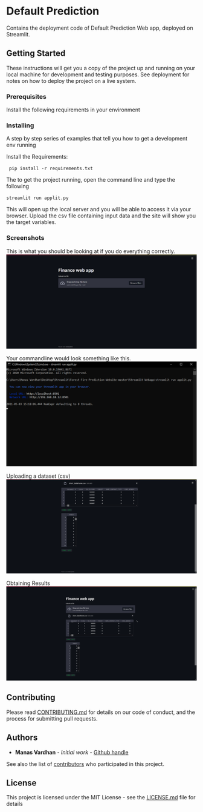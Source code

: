 # Default Prediction

Contains the deployment code of Default Prediction Web app, deployed on Streamlit.

## Getting Started

These instructions will get you a copy of the project up and running on your local machine for development and testing purposes. See deployment for notes on how to deploy the project on a live system.

### Prerequisites

Install the following requirements in your environment


### Installing

A step by step series of examples that tell you how to get a development env running

Install the Requirements:

```
 pip install -r requirements.txt
```

The to get the project running, open the command line and type the following

```
streamlit run applit.py
```

This will open up the local server and you will be able to access it via your browser.
Upload the csv file containing input data and the site will show you the target variables.

### Screenshots

This is what you should be looking at if you do everything correctly.
![Web App](/assets/webapp.png?raw=true "Deployed App")

Your commandline would look something like this.
![Commandline](/assets/commandline.png?raw=true "Commandline")

Uploading a dataset (csv)
![Uploading data](/assets/upload_data.png?raw=true "Uploading Data")

Obtaining Results
![Results (Target Values)](/assets/results.png?raw=true "Target Values")

## Contributing

Please read [CONTRIBUTING.md](https://github.com/) for details on our code of conduct, and the process for submitting pull requests.

## Authors

* **Manas Vardhan** - *Initial work* - [Github handle](https://github.com/ManasVardhan)

See also the list of [contributors](https://github.com/your/project/contributors) who participated in this project.

## License

This project is licensed under the MIT License - see the [LICENSE.md](LICENSE.md) file for details

